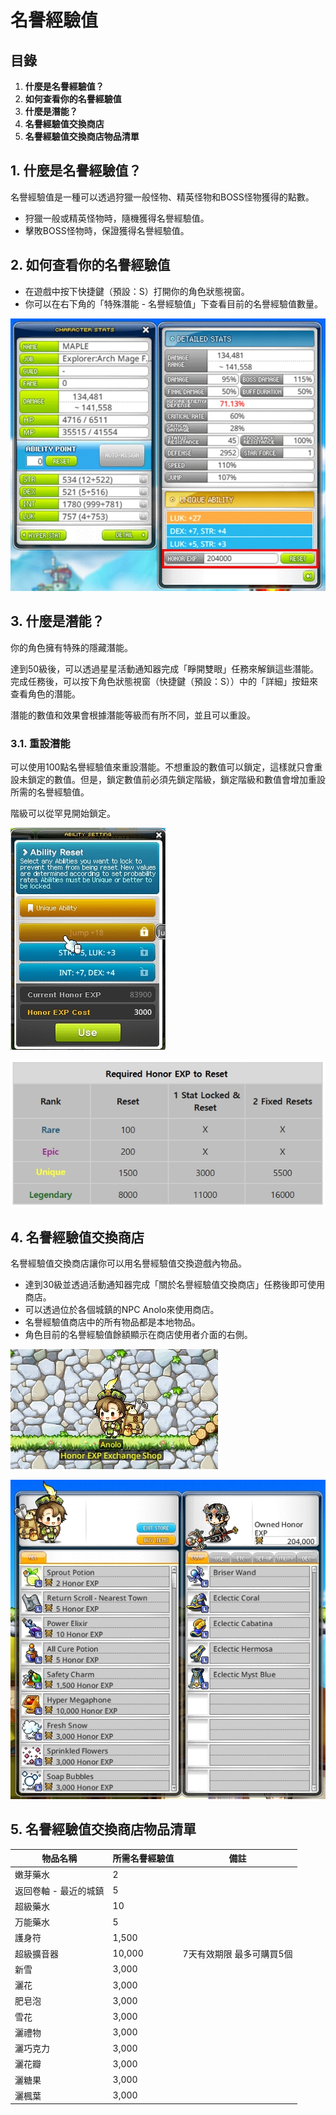 # 名譽經驗值

## 目錄

1. **什麼是名譽經驗值？**
2. **如何查看你的名譽經驗值**
3. **什麼是潛能？**
4. **名譽經驗值交換商店**
5. **名譽經驗值交換商店物品清單**

## 1. 什麼是名譽經驗值？

名譽經驗值是一種可以透過狩獵一般怪物、精英怪物和BOSS怪物獲得的點數。

* 狩獵一般或精英怪物時，隨機獲得名譽經驗值。
* 擊敗BOSS怪物時，保證獲得名譽經驗值。

## 2. 如何查看你的名譽經驗值

* 在遊戲中按下快捷鍵（預設：S）打開你的角色狀態視窗。
* 你可以在右下角的「特殊潛能 - 名譽經驗值」下查看目前的名譽經驗值數量。

![](../../../.gitbook/assets/image_1747236308104_281.png)

## 3. 什麼是潛能？

你的角色擁有特殊的隱藏潛能。

達到50級後，可以透過星星活動通知器完成「睜開雙眼」任務來解鎖這些潛能。完成任務後，可以按下角色狀態視窗（快捷鍵（預設：S））中的「詳細」按鈕來查看角色的潛能。

潛能的數值和效果會根據潛能等級而有所不同，並且可以重設。

### 3.1. 重設潛能

可以使用100點名譽經驗值來重設潛能。不想重設的數值可以鎖定，這樣就只會重設未鎖定的數值。但是，鎖定數值前必須先鎖定階級，鎖定階級和數值會增加重設所需的名譽經驗值。

階級可以從罕見開始鎖定。

![](../../../.gitbook/assets/image_1747236308104_529.png)

![](../../../.gitbook/assets/image_1747236308104_592.png)

## 4. 名譽經驗值交換商店

名譽經驗值交換商店讓你可以用名譽經驗值交換遊戲內物品。

* 達到30級並透過活動通知器完成「關於名譽經驗值交換商店」任務後即可使用商店。
* 可以透過位於各個城鎮的NPC Anolo來使用商店。
* 名譽經驗值商店中的所有物品都是本地物品。
* 角色目前的名譽經驗值餘額顯示在商店使用者介面的右側。

![](../../../.gitbook/assets/image_1747236308104_126.png)

![](../../../.gitbook/assets/image_1747236308104_508.png)

## 5. 名譽經驗值交換商店物品清單

| 物品名稱         | 所需名譽經驗值 | 備註             |
| ------------ | ------- | -------------- |
| 嫩芽藥水         | 2       |                |
| 返回卷軸 - 最近的城鎮 | 5       |                |
| 超級藥水         | 10      |                |
| 万能藥水         | 5       |                |
| 護身符          | 1,500   |                |
| 超級擴音器        | 10,000  | 7天有效期限 最多可購買5個 |
| 新雪           | 3,000   |                |
| 灑花           | 3,000   |                |
| 肥皂泡          | 3,000   |                |
| 雪花           | 3,000   |                |
| 灑禮物          | 3,000   |                |
| 灑巧克力         | 3,000   |                |
| 灑花瓣          | 3,000   |                |
| 灑糖果          | 3,000   |                |
| 灑楓葉          | 3,000   |                |
